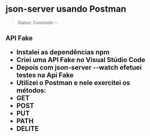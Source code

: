 <h1>json-server usando Postman</h1>

> Status: Concluído ✨

<h2>API Fake </2>

* Instalei as dependências npm
* Criei uma API Fake no Visual Stúdio Code
* Depois com json-server --watch efetuei testes na Api Fake 
* Utilizei o Postman e nele exercitei os métodos:
* GET
* POST
* PUT
* PATH
* DELITE








